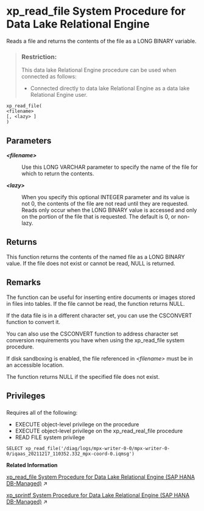 <!-- loio3beb56b86c5f101495dbf54443bd191d -->

# xp\_read\_file System Procedure for Data Lake Relational Engine

Reads a file and returns the contents of the file as a LONG BINARY variable.



> ### Restriction:  
> This data lake Relational Engine procedure can be used when connected as follows:
> 
> -   Connected directly to data lake Relational Engine as a data lake Relational Engine user.



```
xp_read_file(
<filename>
[, <lazy> ]
)
```



<a name="loio3beb56b86c5f101495dbf54443bd191d__xp_read_file_parm1"/>

## Parameters


<dl>
<dt><b>

 *<filename\>* 

</b></dt>
<dd>

Use this LONG VARCHAR parameter to specify the name of the file for which to return the contents.



</dd><dt><b>

 *<lazy\>* 

</b></dt>
<dd>

When you specify this optional INTEGER parameter and its value is not 0, the contents of the file are not read until they are requested. Reads only occur when the LONG BINARY value is accessed and only on the portion of the file that is requested. The default is 0, or non-lazy.



</dd>
</dl>



<a name="loio3beb56b86c5f101495dbf54443bd191d__xp_read_file_returns1"/>

## Returns

This function returns the contents of the named file as a LONG BINARY value. If the file does not exist or cannot be read, NULL is returned.



<a name="loio3beb56b86c5f101495dbf54443bd191d__xp_read_file_remarks1"/>

## Remarks

The function can be useful for inserting entire documents or images stored in files into tables. If the file cannot be read, the function returns NULL.

If the data file is in a different character set, you can use the CSCONVERT function to convert it.

You can also use the CSCONVERT function to address character set conversion requirements you have when using the xp\_read\_file system procedure.

If disk sandboxing is enabled, the file referenced in *<filename\>* must be in an accessible location.

The function returns NULL if the specified file does not exist.



<a name="loio3beb56b86c5f101495dbf54443bd191d__xp_read_file_priv1"/>

## Privileges



### 

Requires all of the following:

-   EXECUTE object-level privilege on the procedure
-   EXECUTE object-level privilege on the xp\_read\_real\_file procedure
-   READ FILE system privilege



```
SELECT xp_read_file('/diag/logs/mpx-writer-0-0/mpx-writer-0-0/iqaas_20211217_110352.332_mpx-coord-0.iqmsg')
```

**Related Information**  


[xp_read_file System Procedure for Data Lake Relational Engine (SAP HANA DB-Managed)](https://help.sap.com/viewer/a898e08b84f21015969fa437e89860c8/2023_2_QRC/en-US/3802bd2d3a464336b1abe16107b12e47.html "Reads a file and returns the contents of the file as a LONG BINARY variable.") :arrow_upper_right:

[xp_sprintf System Procedure for Data Lake Relational Engine (SAP HANA DB-Managed)](https://help.sap.com/viewer/a898e08b84f21015969fa437e89860c8/2023_2_QRC/en-US/bcaf180e679e43d78733830fb7e4c2fa.html "Builds a result string from a set of input strings.") :arrow_upper_right:

